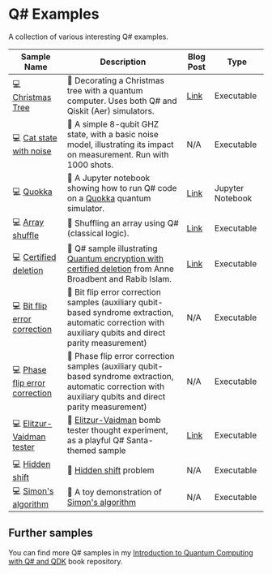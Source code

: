 # Q# Examples

A collection of various interesting Q# examples.

| Sample Name | Description | Blog Post | Type |
|-------------|-------------|-----------|------|
| 💻 [Christmas Tree](./christmas-tree) | 📝 Decorating a Christmas tree with a quantum computer. Uses both Q# and Qiskit (Aer) simulators. | [Link](https://www.strathweb.com/2024/12/decorating-a-quantum-christmas-tree-with-qsharp-and-qiskit/) | Executable |
| 💻 [Cat state with noise](./cat-state-with-noise/) | 📝 A simple 8-qubit GHZ state, with a basic noise model, illustrating its impact on measurement. Run with 1000 shots. | N/A | Executable
| 💻 [Quokka](./quokka) | 📝 A Jupyter notebook showing how to run Q# code on a [Quokka](https://www.quokkacomputing.com/) quantum simulator. | [Link](https://strathweb.com/2025/03/running-qsharp-code-on-quokka/) | Jupyter Notebook |
| 💻 [Array shuffle](./language/shuffle) | 📝 Shuffling an array using Q# (classical logic). | [Link](https://www.strathweb.com/2023/12/shuffling-an-array-in-qsharp/) | Executable |
| 💻 [Certified deletion](./certified-deletion) | 📝 Q# sample illustrating [Quantum encryption with certified deletion](https://link.springer.com/chapter/10.1007/978-3-030-64381-2_4) from Anne Broadbent and Rabib Islam. | [Link](https://www.strathweb.com/2023/12/exploring-quantum-encryption-and-certified-deletion-with-qsharp/) | Executable |
| 💻 [Bit flip error correction](./error-correction/bitflip) | 📝 Bit flip error correction samples (auxiliary qubit-based syndrome extraction, automatic correction with auxiliary qubits and direct parity measurement) | N/A | Executable
| 💻 [Phase flip error correction](./error-correction/phaseflip) | 📝 Phase flip error correction samples (auxiliary qubit-based syndrome extraction, automatic correction with auxiliary qubits and direct parity measurement) | N/A | Executable
| 💻 [Elitzur-Vaidman tester](./elitzur-vaidman) | 📝 [Elitzur-Vaidman](https://arxiv.org/abs/hep-th/9305002) bomb tester thought experiment, as a playful Q# Santa-themed sample | [Link](https://www.strathweb.com/2022/12/q-holiday-calendar-2022-peeking-into-santas-gifts-with-q/) | Executable
| 💻 [Hidden shift](./hidden-shift) | 📝 [Hidden shift](https://arxiv.org/abs/quant-ph/0211140) problem | N/A | Executable
| 💻 [Simon's algorithm](./simons-algorithm/) | 📝 A toy demonstration of [Simon's algorithm](https://epubs.siam.org/doi/10.1137/S0097539796298637) | N/A | Executable

## Further samples

You can find more Q# samples in my [Introduction to Quantum Computing with Q# and QDK](https://github.com/filipw/intro-to-qc-with-qsharp-book?tab=readme-ov-file#list-of-examples) book repository.